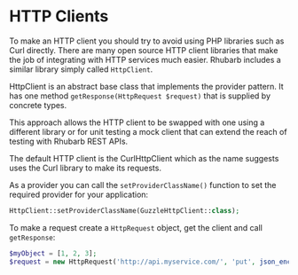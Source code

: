 HTTP Clients
============

To make an HTTP client you should try to avoid using PHP libraries such as Curl directly. There are many
open source HTTP client libraries that make the job of integrating with HTTP services much easier. Rhubarb
includes a similar library simply called `HttpClient`.

HttpClient is an abstract base class that implements the provider pattern. It has one method
`getResponse(HttpRequest $request)` that is supplied by concrete types.

This approach allows the HTTP client to be swapped with one using a different library or for unit testing
a mock client that can extend the reach of testing with Rhubarb REST APIs.

The default HTTP client is the CurlHttpClient which as the name suggests uses the Curl library to make its
requests.

As a provider you can call the `setProviderClassName()` function to set the required provider for your application:

``` php
HttpClient::setProviderClassName(GuzzleHttpClient::class);
```

To make a request create a `HttpRequest` object, get the client and call `getResponse`:

``` php
$myObject = [1, 2, 3];
$request = new HttpRequest('http://api.myservice.com/', 'put', json_encode($myObject));
```
